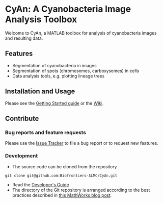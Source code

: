 # CyAn: A Cyanobacteria Image Analysis Toolbox

Welcome to CyAn, a MATLAB toolbox for analysis of cyanobacteria images and resulting data.

## Features
- Segmentation of cyanobacteria in images
- Segmentation of spots (chromosomes, carboxysomes) in cells
- Data analysis tools, e.g. plotting lineage trees

## Installation and Usage

Please see the [Getting Started guide](https://github.com/Biofrontiers-ALMC/CyAn/wiki/getting-started) or the [Wiki](https://github.com/Biofrontiers-ALMC/CyAn/wiki).

## Contribute

### Bug reports and feature requests

Please use the [Issue Tracker](https://github.com/Biofrontiers-ALMC/CyAn/issues) to file a bug report or to request new features.

### Development 

- The source code can be cloned from the repository
```git
git clone git@github.com:Biofrontiers-ALMC/CyAn.git
```
- Read the [Developer's Guide](https://github.com/Biofrontiers-ALMC/CyAn/wiki/dev-guide)
- The directory of the Git repository is arranged according to the best practices described in [this MathWorks blog post](https://blogs.mathworks.com/developer/2017/01/13/matlab-toolbox-best-practices/).

